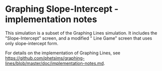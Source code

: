 # Graphing Slope-Intercept - implementation notes

This simulation is a subset of the Graphing Lines simulation. It includes the "Slope-Intercept" screen, and a modified "
Line Game" screen that uses only slope-intercept form.

For details on the implementation of Graphing Lines,
see https://github.com/phetsims/graphing-lines/blob/master/doc/implementation-notes.md.
